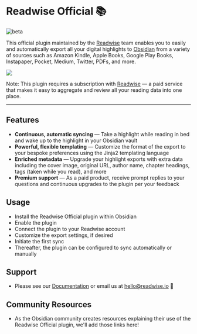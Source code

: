# Readwise Official 📚

![beta](https://img.shields.io/badge/version-beta-orange)

This official plugin maintained by the [Readwise](https://readwise.io) team enables you to easily and automatically
export all your digital highlights to [Obsidian](https://obsidian.md) from a variety of sources such as Amazon Kindle,
Apple Books, Google Play Books, Instapaper, Pocket, Medium, Twitter, PDFs, and more.

![](img/readwise_obsidian_export.gif)

Note: This plugin requires a subscription with [Readwise](https://readwise.io) — a paid service that makes it easy to
aggregate and review all your reading data into one place.

---

## Features

* **Continuous, automatic syncing** — Take a highlight while reading in bed and wake up to the highlight in your
  Obsidian vault
* **Powerful, flexible templating** — Customize the format of the export to your bespoke preferences using the Jinja2
  templating language
* **Enriched metadata** — Upgrade your highlight exports with extra data including the cover image, original URL, author
  name, chapter headings, tags (taken while you read), and more
* **Premium support** — As a paid product, receive prompt replies to your questions and continuous upgrades to the
  plugin per your feedback

## Usage

* Install the Readwise Official plugin within Obsidian
* Enable the plugin
* Connect the plugin to your Readwise account
* Customize the export settings, if desired
* Initiate the first sync
* Thereafter, the plugin can be configured to sync automatically or manually

## Support

* Please see
  our [Documentation](https://help.readwise.io/article/125-how-does-the-readwise-to-obsidian-export-integration-work) or
  email us at hello@readwise.io 🙂

## Community Resources

* As the Obsidian community creates resources explaining their use of the Readwise Official plugin, we'll add those
  links here!
